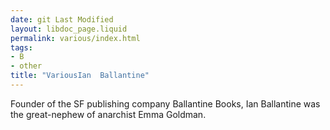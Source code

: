 ```yaml
---
date: git Last Modified
layout: libdoc_page.liquid
permalink: various/index.html
tags:
- B
- other
title: "VariousIan  Ballantine"
---
```


Founder of the SF  publishing company Ballantine Books, Ian Ballantine was the great-nephew of  anarchist Emma Goldman.